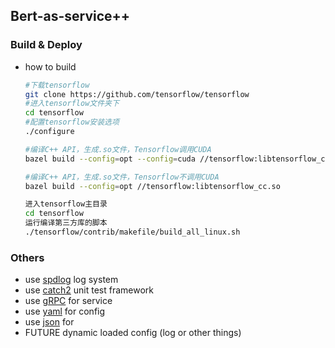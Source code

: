 ## Bert-as-service++



### Build & Deploy 
* how to build
    ```bash
    #下载tensorflow
    git clone https://github.com/tensorflow/tensorflow
    #进入tensorflow文件夹下
    cd tensorflow
    #配置tensorflow安装选项
    ./configure
    
    #编译C++ API，生成.so文件，Tensorflow调用CUDA
    bazel build --config=opt --config=cuda //tensorflow:libtensorflow_cc.so
    
    #编译C++ API，生成.so文件，Tensorflow不调用CUDA
    bazel build --config=opt //tensorflow:libtensorflow_cc.so
    
    进入tensorflow主目录
    cd tensorflow
    运行编译第三方库的脚本
    ./tensorflow/contrib/makefile/build_all_linux.sh
    
    ```

### Others
* use [spdlog](https://github.com/gabime/spdlog) log system
* use [catch2](https://github.com/catchorg/Catch2) unit test framework
* use [gRPC](https://github.com/grpc/grpc) for service
* use [yaml](https://github.com/jbeder/yaml-cpp) for config
* use [json](https://github.com/nlohmann/json) for 
* FUTURE dynamic loaded config (log or other things)
